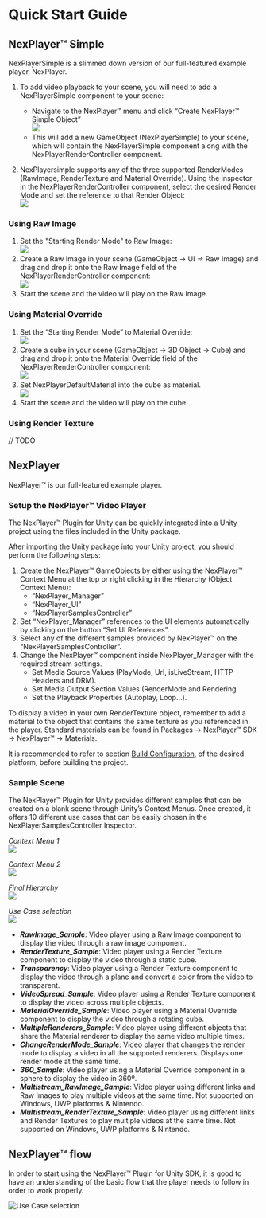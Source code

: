# Quick Start Guide

## NexPlayer™ Simple

NexPlayerSimple is a slimmed down version of our full-featured example player, NexPlayer.

1. To add video playback to your scene, you will need to add a NexPlayerSimple component to your scene:
	- Navigate to the NexPlayer™ menu and click “Create NexPlayer™ Simple Object”  
	![](../assets/basic/quick0.png)
	- This will add a new GameObject (NexPlayerSimple) to your scene, which will contain the NexPlayerSimple component along with the NexPlayerRenderController component.

2. NexPlayersimple supports any of the three supported RenderModes (RawImage, RenderTexture and Material Override). Using the inspector in the NexPlayerRenderController component, select the desired Render Mode and set the reference to that Render Object:  
![](../assets/basic/quick1.png)

### Using Raw Image

1. Set the "Starting Render Mode" to Raw Image:  
![](../assets/basic/quick2.png)
2. Create a Raw Image in your scene (GameObject → UI → Raw Image) and drag and drop it onto the Raw Image field of the NexPlayerRenderController component:  
![](../assets/basic/quick3.png)
3. Start the scene and the video will play on the Raw Image.

### Using Material Override

1. Set the “Starting Render Mode” to Material Override:  
![](../assets/basic/quick4.png)
2. Create a cube in your scene (GameObject → 3D Object → Cube) and drag and drop it onto the Material Override field of the NexPlayerRenderController component:  
![](../assets/basic/quick5.png)
3. Set NexPlayerDefaultMaterial into the cube as material.  
![](../assets/basic/quick6.png)
4. Start the scene and the video will play on the cube.

### Using Render Texture
// TODO

## NexPlayer

NexPlayer™ is our full-featured example player.

### Setup the NexPlayer™ Video Player

The NexPlayer™ Plugin for Unity can be quickly integrated into a Unity project using the files included in the Unity package.

After importing the Unity package into your Unity project, you should perform the following steps:

1. Create the NexPlayer™ GameObjects by either using the NexPlayer™ Context Menu at the top or right clicking in the Hierarchy (Object Context Menu):  
	- “NexPlayer_Manager”
	- “NexPlayer_UI”
	- “NexPlayerSamplesController”
2. Set “NexPlayer_Manager” references to the UI elements automatically by clicking on the button “Set UI References”.
3. Select any of the different samples provided by NexPlayer™ on the “NexPlayerSamplesController”.
4. Change the NexPlayer™ component inside NexPlayer_Manager with the required stream settings.
	- Set Media Source Values (PlayMode, Url, isLiveStream, HTTP Headers and DRM).
	- Set Media Output Section Values (RenderMode and Rendering 
	- Set the Playback Properties (Autoplay, Loop…).

To display a video in your own RenderTexture object, remember to add a material to the object that contains the same texture as you referenced in the player. Standard materials can be found in Packages → NexPlayer™ SDK → NexPlayer™ → Materials.

It is recommended to refer to section [Build Configuration](/platforms/platforms.md), of the desired platform, before building the project.

### Sample Scene

The NexPlayer™ Plugin for Unity provides different samples that can be created on a blank scene through Unity’s Context Menus. Once created, it offers 10 different use cases that can be easily chosen in the NexPlayerSamplesController Inspector.  

*Context Menu 1*  
![](../assets/basic/quick7.png)  

*Context Menu 2*  
![](../assets/basic/quick8.png)  

*Final Hierarchy*  
![](../assets/basic/quick9.png)  

*Use Case selection*  
![](../assets/basic/quick10.png)

- ***RawImage_Sample***: Video player using a Raw Image component to display the video through a raw image component.
- ***RenderTexture_Sample***: Video player using a Render Texture component to display the video through a static cube.
- ***Transparency***: Video player using a Render Texture component to display the video through a plane and convert a color from the video to transparent.
- ***VideoSpread_Sample***: Video player using a Render Texture component to display the video across multiple objects.
- ***MaterialOverride_Sample***: Video player using a Material Override component to display the video through a rotating cube.
- ***MultipleRenderers_Sample***: Video player using different objects that share the Material renderer to display the same video multiple times.
- ***ChangeRenderMode_Sample***: Video player that changes the render mode to display a video in all the supported renderers. Displays one render mode at the same time.
- ***360_Sample***: Video player using a Material Override component in a sphere to display the video in 360º.
- ***Multistream_RawImage_Sample***: Video player using different links and Raw Images to play multiple videos at the same time. Not supported on Windows, UWP platforms & Nintendo.
- ***Multistream_RenderTexture_Sample***: Video player using different links and Render Textures to play multiple videos at the same time. Not supported on Windows, UWP platforms & Nintendo.

## NexPlayer™ flow

In order to start using the NexPlayer™ Plugin for Unity SDK, it is good to have an understanding of the basic flow that the player needs to follow in order to work properly.

![Use Case selection](../assets/basic/quick11.png)